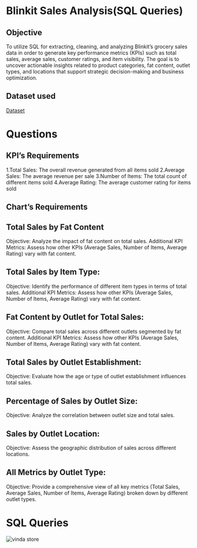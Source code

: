 # Blinkit Sales Analysis(SQL Queries)

## Objective 
To utilize SQL for extracting, cleaning, and analyzing Blinkit’s grocery sales data in order to generate key performance metrics (KPIs) such as total sales, average sales, customer ratings, and item visibility. The goal is to uncover actionable insights related to product categories, fat content, outlet types, and locations that support strategic decision-making and business optimization.

## Dataset used
<a href="https://github.com/Nikhil-29-11/Blinkit-Sales-Analysis-SQL/blob/main/BlinkIT%20Grocery%20Data.csv">Dataset</a>

# Questions

## KPI’s Requirements
1.Total Sales: The overall revenue generated from all items sold
2.Average Sales: The average revenue per sale
3.Number of Items: The total count of different items sold
4.Average Rating: The average customer rating for items sold
## Chart’s Requirements
## Total Sales by Fat Content
Objective: Analyze the impact of fat content on total sales.
Additional KPI Metrics: Assess how other KPIs (Average Sales, Number of Items, Average Rating) vary with fat 
content.
## Total Sales by Item Type:
Objective: Identify the performance of different item types in terms of total sales.
Additional KPI Metrics: Assess how other KPIs (Average Sales, Number of Items, Average Rating) vary with fat content.
## Fat Content by Outlet for Total Sales:
Objective: Compare total sales across different outlets segmented by fat content.
Additional KPI Metrics: Assess how other KPIs (Average Sales, Number of Items, Average Rating) vary with fat content.
## Total Sales by Outlet Establishment:
Objective: Evaluate how the age or type of outlet establishment influences total sales.
## Percentage of Sales by Outlet Size:
Objective: Analyze the correlation between outlet size and total sales.
## Sales by Outlet Location:
Objective: Assess the geographic distribution of sales across different locations.
## All Metrics by Outlet Type:
Objective: Provide a comprehensive view of all key metrics (Total Sales, Average Sales, Number of 	Items, Average Rating) broken down by different outlet types.

# SQL Queries
![vinda store]()


